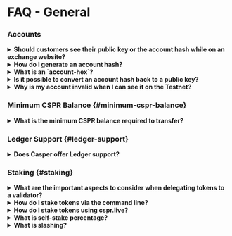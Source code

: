 # FAQ - General

### Accounts

<details>
 <summary><b>Should customers see their public key or the account hash while on an exchange website?</b></summary>
  
Exchange customers or end-users only need to see the public key. They do not need to know the account hash. The account hash is only needed in the backend to verify transactions. 

Exchanges should store the account hash to query and monitor the account. Customers do not need to know this value, so to simplify their experience, we recommend storing both values and displaying only the public key.

</details>

<details>
<summary><b>How do I generate an account hash?</b></summary>

You must ensure the following prerequisites are met before you can generate an account hash:

1.  [Set up your machine](/dapp-dev-guide/setup.md)
2.  Have a Casper Account and its _public key_
3.  Install the Casper [command-line client](/dapp-dev-guide/setup#the-casper-command-line-client)

**Generating an Account Hash**

To generate an account hash use the following command:

```bash
casper-client account-address --public-key <PUBLIC KEY HEX CODE>
```

**Sample Output**

```bash
account-hash-a2c2a41c282452195e5dd267272d12ed3e991467a5f881aab96306bac1cec3e8
```

In the above output, `a2c2a41c282452195e5dd267272d12ed3e991467a5f881aab96306bac1cec3e8` is the account hash and the prefix `account-hash-` is used to make it a tight key.

</details>

<details>
<summary><b>What is an `account-hex`?</b></summary>

The <em>account-hex</em> term originates from the JS-SDK naming convention and refers to a public key. We store it and convert it to an account hash. 
</details>

<details>
<summary><b>Is it possible to convert an account hash back to a public key?</b></summary>

No. An account hash is a one-way hashed value of the public key.
</details>

<details>
<summary><b>Why is my account invalid when I can see it on the Testnet?</b></summary>

You must deposit tokens to activate an account. You can request tokens from [the faucet on Testnet](https://testnet.cspr.live/tools/faucet).

</details>

### Minimum CSPR Balance {#minimum-cspr-balance}

<details>
<summary><b>What is the minimum CSPR balance required to transfer?</b></summary>

An account cannot transfer less than 2.5 CSPR.

</details>

### Ledger Support {#ledger-support}

<details>

<summary><b>Does Casper offer Ledger support?</b></summary>

Yes. Follow [this guide](https://support.ledger.com/hc/en-us/articles/4416379141009-Casper-CSPR-?docs=true) to install the Casper app on your Ledger device to manage CSPR.

</details>

### Staking {#staking}

<details>

<summary><b>What are the important aspects to consider when delegating tokens to a validator?</b></summary>

Users should consider consistent uptime, prompt upgrades and delegation rates when choosing a validator. Offline and out-of-date validators do not generate rewards.

Active engagement in the community is another important aspect.

</details>

<details>
<summary><b>How do I stake tokens via the command line?</b></summary>

Follow [the delegation workflow](/developers/cli/delegate/) to learn how to stake your tokens via the command line.

</details>

<details>
<summary><b>How do I stake tokens using cspr.live?</b></summary>

See [this article](/workflow/users/delegate-ui/).

</details>

<details>
<summary><b>What is self-stake percentage?</b></summary>

Self-stake is the amount of CSPR a validator personally staked on the network from their validating node, expressed as a percentage of the total amount of CSPR staked to that validator. Most validators choose to delegate their own tokens to their validating node as a security practice, which will show as a low self-stake percentage.

</details>

<details>
<summary><b>What is slashing?</b></summary>

Slashing is a penalty for inappropriate or malicious behavior. Ordinarily, the official node software will not act maliciously unless intentionally altered. When this happens, the validator in question gets slashed (Note: The network treats validator and delegator tokens equally).

Slashing is not currently enabled on the Casper Mainnet. If a validator behaves poorly on the network, they face eviction from the network and loss of rewards. When slashing is enabled, poor behavior will result in token removal. In this case, you will lose any rewards accrued during the eviction period.

</details>
